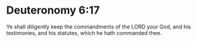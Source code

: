 # Deuteronomy 6:17

Ye shall diligently keep the commandments of the LORD your God, and his testimonies, and his statutes, which he hath commanded thee.